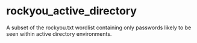 # rockyou_active_directory
A subset of the rockyou.txt wordlist containing only passwords likely to be seen within active directory environments.
